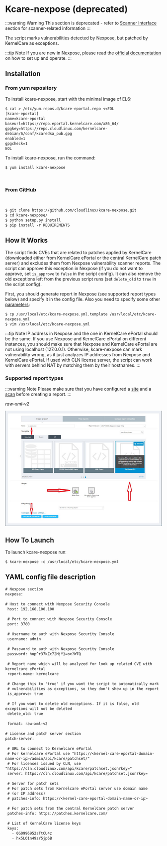 # Kcare-nexpose (deprecated)

:::warning Warning
This section is deprecated - refer to [Scanner Interface](/scanner-interface/) section for scanner-related information
:::


The script marks vulnerabilities detected by Nexpose, but patched by KernelCare as exceptions.

:::tip Note
If you are new in Nexpose, please read the [official documentation](https://nexpose.help.rapid7.com/docs/) on how to set up and operate.
:::

## Installation


### From yum repository

To install kcare-nexpose, start with the minimal image of EL6:

```
$ cat > /etc/yum.repos.d/kcare-eportal.repo <<EOL
[kcare-eportal]
name=kcare-eportal
baseurl=https://repo.eportal.kernelcare.com/x86_64/
gpgkey=https://repo.cloudlinux.com/kernelcare-debian/6/conf/kcaredsa_pub.gpg
enabled=1
gpgcheck=1
EOL
```

To install kcare-nexpose, run the command:

```
$ yum install kcare-nexpose
```

 
### From GitHub
 
```
$ git clone https://github.com/cloudlinux/kcare-nexpose.git
$ cd kcare-nexpose/
$ python setup.py install
$ pip install -r REQUIREMENTS
```

## How It Works


The script finds CVEs that are related to patches applied by KernelCare (downloaded either from KernelCare ePortal or the central KernelCare patch server) and excludes them from Nexpose vulnerability scanner reports. The script can approve this exception in Nexpose (if you do not want to approve, set `is_approve` to `false` in the script config). It can also remove the old exceptions left from the previous script runs (set `delete_old` to `true` in the script config).

First, you should generate report in Nexpose (see supported report types below) and specify it in the config file. Also you need to specify some other [parameters](/kcare-nexpose/#yaml-config-file-description):

```
$ cp /usr/local/etc/kcare-nexpose.yml.template /usr/local/etc/kcare-nexpose.yml
$ vim /usr/local/etc/kcare-nexpose.yml
```

:::tip Note
IP address in Nexpose and the one in KernelCare ePortal should be the same. If you use Nexpose and KernelCare ePortal on different instances, you should make sure that Nexpose and KernelCare ePortal are not using localhost (127.0.0.1). Otherwise, kcare-nexpose can mark vulnerability wrong, as it just analyzes IP addresses from Nexpose and KernelCare ePortal. If used with CLN license server, the script can work with servers behind NAT by matching them by their hostnames.
:::
 
### Supported report types

:::warning Note
Please make sure that you have configured a [site](https://nexpose.help.rapid7.com/docs/what-is-a-site) and a [scan](https://nexpose.help.rapid7.com/docs/selecting-a-scan-engine-for-a-site) before creating a report.
:::

_raw-xml-v2_

![](/images/nexpose-xml2_zoom70.png)

## How To Launch


To launch kcare-nexpose run:

```
$ kcare-nexpose -c /usr/local/etc/kcare-nexpose.yml
```

## YAML config file description


```
# Nexpose section
nexpose:
 
# Host to connect with Nexpose Security Console
 host: 192.168.100.100
 
 # Port to connect with Nexpose Security Console
 port: 3780
 
 # Username to auth with Nexpose Security Console
 username: admin
 
 # Password to auth with Nexpose Security Console
 password: hup^r37kZc72MjY}=ox?WTQ
 
 # Report name which will be analyzed for look up related CVE with kernelcare ePortal
 report-name: kernelcare
 
 # Change this to 'true' if you want the script to automatically mark
 # vulnerabilities as exceptions, so they don't show up in the report
 is_approve: true
 
 # If you want to delete old exceptions. If it is false, old exceptions will not be deleted
 delete_old: true
 
 format: raw-xml-v2
 
# License and patch server section
patch-server:
 
 # URL to connect to Kernelcare ePortal
 # For kernelcare ePortal use "https://<kernel-care-eportal-domain-name-or-ip>/admin/api/kcare/patchset/"
 # For licenses issued by CLN, use "https://cln.cloudlinux.com/api/kcare/patchset.json?key="
 server: https://cln.cloudlinux.com/api/kcare/patchset.json?key=
 
 # Server for patch sets
 # For patch sets from Kernelcare ePortal server use domain name
 # (or IP address)
 # patches-info: https://<kernel-care-eportal-domain-name-or-ip>
 
 # For patch sets from the central KernelCare patch server
 patches-info: https://patches.kernelcare.com/
 
 # List of KernelCare license keys
 keys:
   - 0G0996952sTtCU4z
   - hx5LO1n49zY5jp6B
```

<Disqus/>